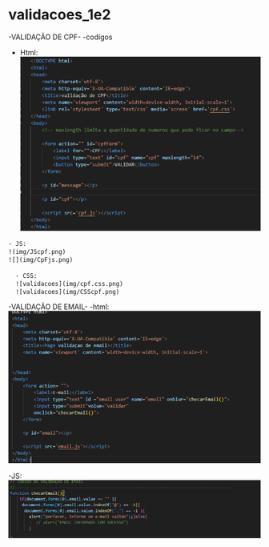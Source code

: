 # validacoes_1e2

-VALIDAÇÃO DE CPF-
-codígos
   - Html:
      ![validacoes](img/cpfHTML.png)

    - JS:
    !(img/JScpf.png)
    ![](img/CpFjs.png)
 
      - CSS:
      ![validacoes](img/cpf.css.png)
      ![validacoes](img/CSScpf.png)

-VALIDAÇÃO DE EMAIL-
   -html:
  ![validacoes](img/HTMLemail.png)

  -JS:
 ![validacoes](img/jsEMAIL..png)


    
